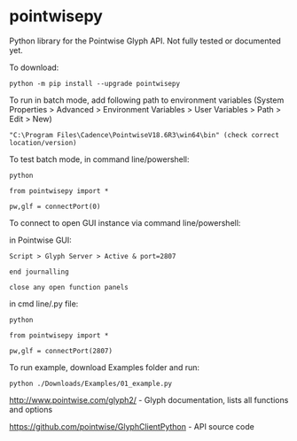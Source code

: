 # pointwisepy

Python library for the Pointwise Glyph API. Not fully tested or documented yet.

To download:

	python -m pip install --upgrade pointwisepy

To run in batch mode, add following path to environment variables (System Properties > Advanced > Environment Variables > User Variables > Path > Edit > New)
	
 	"C:\Program Files\Cadence\PointwiseV18.6R3\win64\bin" (check correct location/version)
	
To test batch mode, in command line/powershell: 
	
	python
	
 	from pointwisepy import *

	pw,glf = connectPort(0)

To connect to open GUI instance via command line/powershell: 

in Pointwise GUI: 
	
 	Script > Glyph Server > Active & port=2807
	
 	end journalling

 	close any open function panels

in cmd line/.py file:

	python
	
 	from pointwisepy import *

	pw,glf = connectPort(2807)
	
To run example, download Examples folder and run:

	python ./Downloads/Examples/01_example.py

http://www.pointwise.com/glyph2/ - Glyph documentation, lists all functions and options

https://github.com/pointwise/GlyphClientPython - API source code
